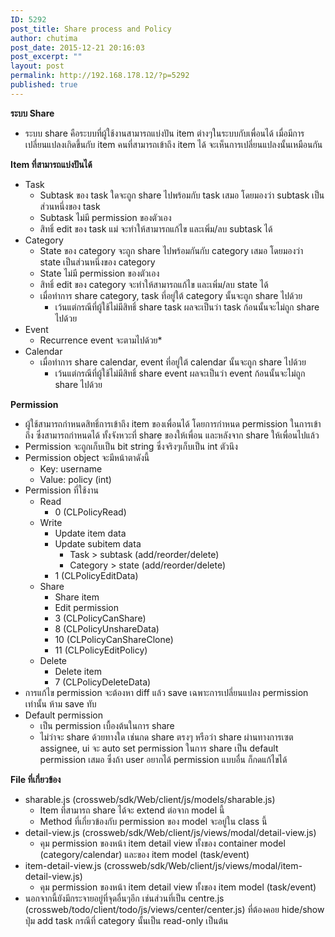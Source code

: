 ```yaml
---
ID: 5292
post_title: Share process and Policy
author: chutima
post_date: 2015-12-21 20:16:03
post_excerpt: ""
layout: post
permalink: http://192.168.178.12/?p=5292
published: true
---
```

<div>
<div><b>ระบบ Share</b></div>
<ul>
	<li>ระบบ share คือระบบที่ผู้ใช้งานสามารถแบ่งปัน item ต่างๆในระบบกับเพื่อนได้ เมื่อมีการเปลี่ยนแปลงเกิดขึ้นกับ item คนที่สามารถเข้าถึง item ได้ จะเห็นการเปลี่ยนแปลงนั้นเหมือนกัน</li>
</ul>
<div></div>
<div><b>Item ที่สามารถแบ่งปันได้</b></div>
<ul>
	<li>Task
<ul>
	<li>Subtask ของ task ใดจะถูก share ไปพร้อมกับ task เสมอ โดยมองว่า subtask เป็นส่วนหนึ่งของ task</li>
	<li>Subtask ไม่มี permission ของตัวเอง</li>
	<li>สิทธิ์ edit ของ task แม่ จะทำให้สามารถแก้ไข และเพิ่ม/ลบ subtask ได้</li>
</ul>
</li>
	<li>Category
<ul>
	<li>State ของ category จะถูก share ไปพร้อมกันกับ category เสมอ โดยมองว่า state เป็นส่วนหนึ่งของ category</li>
	<li>State ไม่มี permission ของตัวเอง</li>
	<li>สิทธิ์ edit ของ category จะทำให้สามารถแก้ไข และเพิ่ม/ลบ state ได้</li>
	<li>เมื่อทำการ share category, task ที่อยู่ใต้ category นั้นจะถูก share ไปด้วย
<ul>
	<li>เว้นแต่กรณีที่ผู้ใช้ไม่มีสิทธิ์ share task ผลจะเป็นว่า task ก้อนนั้นจะไม่ถูก share ไปด้วย</li>
</ul>
</li>
</ul>
</li>
	<li>Event
<ul>
	<li>Recurrence event จะตามไปด้วย*</li>
</ul>
</li>
	<li>Calendar
<ul>
	<li>เมื่อทำการ share calendar, event ที่อยู่ใต้ calendar นั้นจะถูก share ไปด้วย
<ul>
	<li>เว้นแต่กรณีที่ผู้ใช้ไม่มีสิทธิ์ share event ผลจะเป็นว่า event ก้อนนั้นจะไม่ถูก share ไปด้วย</li>
</ul>
</li>
</ul>
</li>
</ul>
<div></div>
<div><b>Permission</b></div>
<ul>
	<li>ผู้ใช้สามารถกำหนดสิทธิ์การเข้าถึง item ของเพื่อนได้ โดยการกำหนด permission ในการเข้าถึง ซึ่งสามารถกำหนดได้ ทั้งจังหวะที่ share ของให้เพื่อน และหลังจาก share ให้เพื่อนไปแล้ว</li>
	<li>Permission จะถูกเก็บเป็น bit string ซึ่งจริงๆเก็บเป็น int ตัวนึง</li>
	<li>Permission object จะมีหน้าตาดังนี้
<ul>
	<li>Key: username</li>
	<li>Value: policy (int)</li>
</ul>
</li>
	<li>Permission ที่ใช้งาน
<ul>
	<li>Read
<ul>
	<li>0 (CLPolicyRead)</li>
</ul>
</li>
	<li>Write
<ul>
	<li>Update item data</li>
	<li>Update subitem data
<ul>
	<li>Task &gt; subtask (add/reorder/delete)</li>
	<li>Category &gt; state (add/reorder/delete)</li>
</ul>
</li>
	<li>1 (CLPolicyEditData)</li>
</ul>
</li>
	<li>Share
<ul>
	<li>Share item</li>
	<li>Edit permission</li>
	<li>3 (CLPolicyCanShare)</li>
	<li>8 (CLPolicyUnshareData)</li>
	<li>10 (CLPolicyCanShareClone)</li>
	<li>11 (CLPolicyEditPolicy)</li>
</ul>
</li>
	<li>Delete
<ul>
	<li>Delete item</li>
	<li>7 (CLPolicyDeleteData)</li>
</ul>
</li>
</ul>
</li>
	<li>การแก้ไข permission จะต้องหา diff แล้ว save เฉพาะการเปลี่ยนแปลง permission เท่านั้น ห้าม save ทับ</li>
	<li>Default permission
<ul>
	<li>เป็น permission เบื้องต้นในการ share</li>
	<li>ไม่ว่าจะ share ด้วยทางใด เช่นกด share ตรงๆ หรือว่า share ผ่านทางการเซต assignee, ui จะ auto set permission ในการ share เป็น default permission เสมอ ซึ่งถ้า user อยากได้ permission แบบอื่น ก็กดแก้ไขได้</li>
</ul>
</li>
</ul>
<div></div>
<div><b>File ที่เกี่ยวข้อง</b></div>
<ul>
	<li>sharable.js (crossweb/sdk/Web/client/js/models/sharable.js)
<ul>
	<li>Item ที่สามารถ share ได้จะ extend ต่อจาก model นี้</li>
	<li>Method ที่เกี่ยวข้องกับ permission ของ model จะอยู่ใน class นี้</li>
</ul>
</li>
	<li>detail-view.js (crossweb/sdk/Web/client/js/views/modal/detail-view.js)
<ul>
	<li>คุม permission ของหน้า item detail view ทั้งของ container model (category/calendar) และของ item model (task/event)</li>
</ul>
</li>
	<li>item-detail-view.js (crossweb/sdk/Web/client/js/views/modal/item-detail-view.js)
<ul>
	<li>คุม permission ของหน้า item detail view ทั้งของ item model (task/event)</li>
</ul>
</li>
	<li>นอกจากนี้ยังมีกระจายอยู่ที่จุดอื่นๆอีก เช่นส่วนที่เป็น centre.js (crossweb/todo/client/todo/js/views/center/center.js) ที่ต้องคอย hide/show ปุ่ม add task กรณีที่ category นั้นเป็น read-only เป็นต้น</li>
</ul>
</div>
